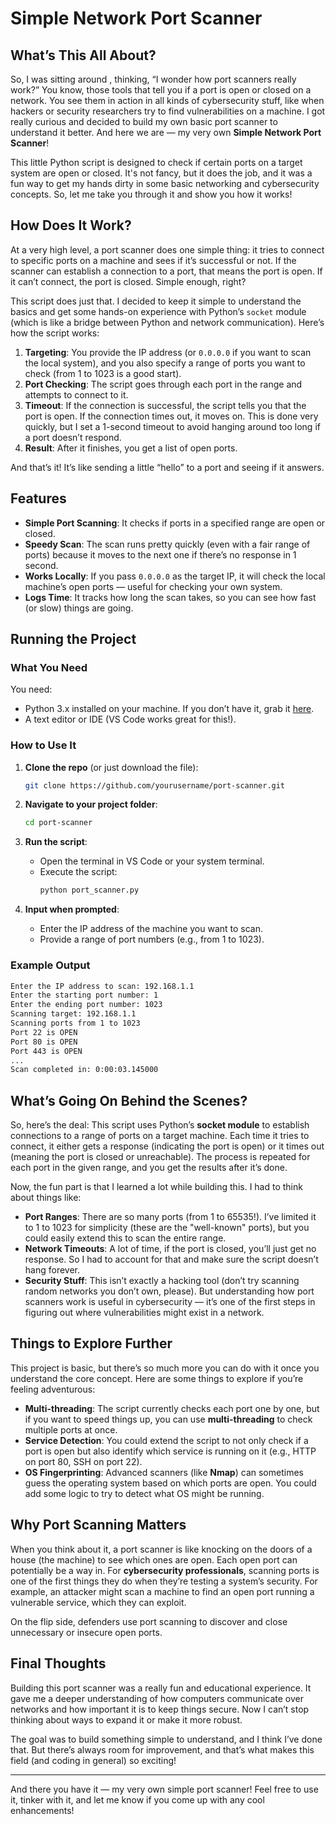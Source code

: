 # Simple Network Port Scanner

## What’s This All About?

So, I was sitting around , thinking, “I wonder how port scanners really work?” You know, those tools that tell you if a port is open or closed on a network. You see them in action in all kinds of cybersecurity stuff, like when hackers or security researchers try to find vulnerabilities on a machine. I got really curious and decided to build my own basic port scanner to understand it better. And here we are — my very own **Simple Network Port Scanner**!

This little Python script is designed to check if certain ports on a target system are open or closed. It's not fancy, but it does the job, and it was a fun way to get my hands dirty in some basic networking and cybersecurity concepts. So, let me take you through it and show you how it works!

## How Does It Work?

At a very high level, a port scanner does one simple thing: it tries to connect to specific ports on a machine and sees if it’s successful or not. If the scanner can establish a connection to a port, that means the port is open. If it can’t connect, the port is closed. Simple enough, right?

This script does just that. I decided to keep it simple to understand the basics and get some hands-on experience with Python’s `socket` module (which is like a bridge between Python and network communication). Here’s how the script works:

1. **Targeting**: You provide the IP address (or `0.0.0.0` if you want to scan the local system), and you also specify a range of ports you want to check (from 1 to 1023 is a good start).
2. **Port Checking**: The script goes through each port in the range and attempts to connect to it.
3. **Timeout**: If the connection is successful, the script tells you that the port is open. If the connection times out, it moves on. This is done very quickly, but I set a 1-second timeout to avoid hanging around too long if a port doesn’t respond.
4. **Result**: After it finishes, you get a list of open ports.

And that’s it! It’s like sending a little “hello” to a port and seeing if it answers.

## Features

- **Simple Port Scanning**: It checks if ports in a specified range are open or closed.
- **Speedy Scan**: The scan runs pretty quickly (even with a fair range of ports) because it moves to the next one if there’s no response in 1 second.
- **Works Locally**: If you pass `0.0.0.0` as the target IP, it will check the local machine’s open ports — useful for checking your own system.
- **Logs Time**: It tracks how long the scan takes, so you can see how fast (or slow) things are going.

## Running the Project

### What You Need

You need:
- Python 3.x installed on your machine. If you don’t have it, grab it [here](https://www.python.org/downloads/).
- A text editor or IDE (VS Code works great for this!).

### How to Use It

1. **Clone the repo** (or just download the file):
   ```bash
   git clone https://github.com/yourusername/port-scanner.git
   ```

2. **Navigate to your project folder**:
   ```bash
   cd port-scanner
   ```

3. **Run the script**:
   - Open the terminal in VS Code or your system terminal.
   - Execute the script:
     ```bash
     python port_scanner.py
     ```

4. **Input when prompted**:
   - Enter the IP address of the machine you want to scan.
   - Provide a range of port numbers (e.g., from 1 to 1023).

### Example Output

```bash
Enter the IP address to scan: 192.168.1.1
Enter the starting port number: 1
Enter the ending port number: 1023
Scanning target: 192.168.1.1
Scanning ports from 1 to 1023
Port 22 is OPEN
Port 80 is OPEN
Port 443 is OPEN
...
Scan completed in: 0:00:03.145000
```

## What’s Going On Behind the Scenes?

So, here’s the deal: This script uses Python’s **socket module** to establish connections to a range of ports on a target machine. Each time it tries to connect, it either gets a response (indicating the port is open) or it times out (meaning the port is closed or unreachable). The process is repeated for each port in the given range, and you get the results after it’s done.

Now, the fun part is that I learned a lot while building this. I had to think about things like:
- **Port Ranges**: There are so many ports (from 1 to 65535!). I’ve limited it to 1 to 1023 for simplicity (these are the "well-known" ports), but you could easily extend this to scan the entire range.
- **Network Timeouts**: A lot of time, if the port is closed, you’ll just get no response. So I had to account for that and make sure the script doesn’t hang forever.
- **Security Stuff**: This isn’t exactly a hacking tool (don’t try scanning random networks you don’t own, please). But understanding how port scanners work is useful in cybersecurity — it’s one of the first steps in figuring out where vulnerabilities might exist in a network.

## Things to Explore Further

This project is basic, but there’s so much more you can do with it once you understand the core concept. Here are some things to explore if you’re feeling adventurous:

- **Multi-threading**: The script currently checks each port one by one, but if you want to speed things up, you can use **multi-threading** to check multiple ports at once.
- **Service Detection**: You could extend the script to not only check if a port is open but also identify which service is running on it (e.g., HTTP on port 80, SSH on port 22).
- **OS Fingerprinting**: Advanced scanners (like **Nmap**) can sometimes guess the operating system based on which ports are open. You could add some logic to try to detect what OS might be running.

## Why Port Scanning Matters

When you think about it, a port scanner is like knocking on the doors of a house (the machine) to see which ones are open. Each open port can potentially be a way in. For **cybersecurity professionals**, scanning ports is one of the first things they do when they’re testing a system’s security. For example, an attacker might scan a machine to find an open port running a vulnerable service, which they can exploit.

On the flip side, defenders use port scanning to discover and close unnecessary or insecure open ports.

## Final Thoughts

Building this port scanner was a really fun and educational experience. It gave me a deeper understanding of how computers communicate over networks and how important it is to keep things secure. Now I can’t stop thinking about ways to expand it or make it more robust.

The goal was to build something simple to understand, and I think I’ve done that. But there’s always room for improvement, and that’s what makes this field (and coding in general) so exciting!

---

And there you have it — my very own simple port scanner! Feel free to use it, tinker with it, and let me know if you come up with any cool enhancements!

